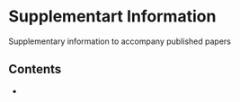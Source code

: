 # Supplementart Information

Supplementary information to accompany published papers

## Contents

- 
